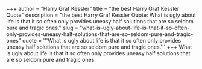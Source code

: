 +++
author = "Harry Graf Kessler"
title = "the best Harry Graf Kessler Quote"
description = "the best Harry Graf Kessler Quote: What is ugly about life is that it so often only provides uneasy half solutions that are so seldom pure and tragic ones."
slug = "what-is-ugly-about-life-is-that-it-so-often-only-provides-uneasy-half-solutions-that-are-so-seldom-pure-and-tragic-ones"
quote = '''What is ugly about life is that it so often only provides uneasy half solutions that are so seldom pure and tragic ones.'''
+++
What is ugly about life is that it so often only provides uneasy half solutions that are so seldom pure and tragic ones.

